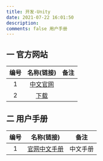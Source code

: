 ```yaml
---
title: 开发-Unity
date: 2021-07-22 16:01:50
description: 
comments: false 用户手册
---
```

## 一 官方网站

| 编号 |            名称(链接)             | 备注 |
| :--: | :-------------------------------: | :--: |
|  1   | [中文官网](https://docs.unity.cn) |      |
|  2   | [下载](https://unity.cn/releases) |      |


## 二 用户手册

| 编号 |                          名称(链接)                          |   备注   |
| :--: | :----------------------------------------------------------: | :------: |
|  1   | [官网中文手册](https://docs.unity.cn/cn/current/Manual/index.html) | 中文手册 |

